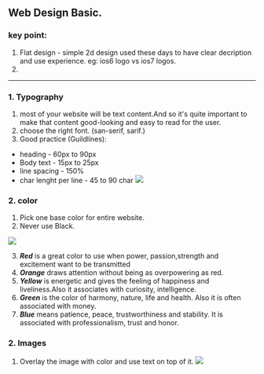 ## Web Design Basic.

### key point:
1. Flat design - simple 2d design used these days to have clear decription and use experience. eg: ios6 logo vs ios7 logos.
2. 

***
### 1. Typography
1. most of your website will be text content.And so it's quite important to make that content good-looking and easy to read for the user.
2. choose the right font. (san-serif, sarif.)
3. Good practice (Guildlines):
- heading - 60px to 90px
- Body text - 15px to 25px
- line spacing - 150%
- char lenght per line - 45 to 90 char
![](https://github.com/lekhrajdinkar/NG6/blob/master/notes/CSS_HTML/assets/font-1.PNG)

### 2. color
1. Pick one base color for entire website.
2. Never use Black.

![](https://github.com/lekhrajdinkar/NG6/blob/master/notes/CSS_HTML/assets/col-1.PNG)

3. _**Red**_ is a great color to use when power, passion,strength and excitement want to be transmitted
4. _**Orange**_ draws attention without being as overpowering as red.
5. _**Yellow**_ is energetic and gives the feeling of happiness and liveliness.Also it associates with curiosity, intelligence.
6. _**Green**_ is the color of harmony, nature, life and health. Also it is often associated with money.
7. _**Blue**_ means patience, peace, trustworthiness and stability. It is associated with professionalism, trust and honor.

### 2. Images
1. Overlay the image with color and use text on top of it.
![](https://github.com/lekhrajdinkar/NG6/blob/master/notes/CSS_HTML/assets/img-1.PNG)




